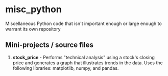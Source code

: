 # misc_python
Miscellaneous Python code that isn't important enough or large enough to warrant its own repository

## Mini-projects / source files
1. __stock\_price__ - Performs "technical analysis" using a stock's closing price and generates a graph that illustrates trends in the data. Uses the following libraries: matplotlib, numpy, and pandas.
